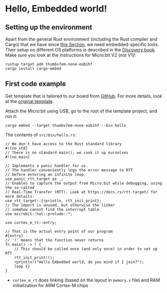 # Hello, Embedded world!

## Setting up the environment
Apart from the general Rust environment (including the Rust compiler and Cargo) that we have since [this Section](./setting_up.md), we need embedded-specific tools. Their setup on different OS platforms is described in the [Discovery book](https://docs.rust-embedded.org/discovery/microbit/03-setup/index.html). Make sure you look at the instructions for Micro:bit V2 (not V1)!

```shell
rustup target add thumbv7em-none-eabihf
cargo install cargo-embed
```

## First code example
Get template that is tailored to our board from [GitHub](https://github.com/tyomaiva/first-rust-course/blob/master/microbit_template). For more details, look at the [original template](https://github.com/rust-embedded/cortex-m-quickstart).

Attach the Micro:bit using USB, go to the root of the template project, and run it:
```shell
cargo embed --target thumbv7em-none-eabihf --bin hello
```

The contents of `src/bin/hello.rs`:
```rust,noplayground
// We don't have access to the Rust standard library
#![no_std]
// There is no standard main(), we cook it up ourselves
#![no_main]

// Implements a panic handler for us.
// The handler conveniently logs the error message to RTT
// before entering an infinite loop.
use panic_rtt_target as _;
// Enables to capture the output from Micro:bit while debugging, using the so-called
// Real-Time Transfer (RTT). Look at https://docs.rs/rtt-target/ for more details.
use rtt_target::{rprintln, rtt_init_print};
// The import is unused, but otherwise the linker
// somehow cannot find the interrupt table
use microbit::hal::prelude::*;

use cortex_m_rt::entry;

// That is the actual entry point of our program
#[entry]
// '!' means that the function never returns
fn main() -> ! {
    // This should be called once (and only once) in order to set up RTT
    rtt_init_print!();
    rprintln!("Hello Embedded world, do you mind if I join?");
    loop {}
}
```
+ `cortex_m_rt` does linking (based on the layout in `memory.x` file) and RAM initialization for ARM Cortex-M chips
